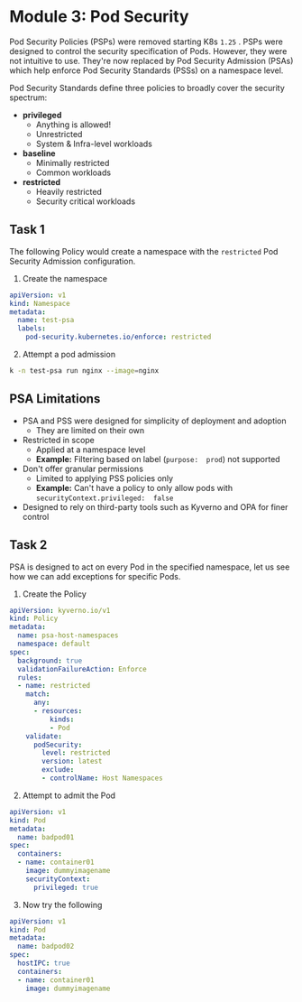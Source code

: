 # Module 3: Pod Security

Pod Security Policies (PSPs) were removed starting K8s `1.25` . PSPs were designed to control the security specification of Pods. However, they were not intuitive to use. They're now replaced by Pod Security Admission (PSAs) which help enforce Pod Security Standards (PSSs) on a namespace level.

Pod Security Standards define three policies to broadly cover the security spectrum:
-   **privileged**
	-   Anything is allowed!
	-   Unrestricted
	-   System & Infra-level workloads
-   **baseline**
	-   Minimally restricted
	-   Common workloads
-   **restricted**
	-   Heavily restricted
	-   Security critical workloads

## Task 1

The following Policy would create a namespace with the `restricted` Pod Security Admission configuration.

1. Create the namespace
```yaml
apiVersion: v1
kind: Namespace
metadata:
  name: test-psa
  labels:
    pod-security.kubernetes.io/enforce: restricted
```
2. Attempt a pod admission
```bash
k -n test-psa run nginx --image=nginx
```

## PSA Limitations

-   PSA and PSS were designed for simplicity of deployment and adoption
	-   They are limited on their own
-   Restricted in scope
	-   Applied at a namespace level
	-   **Example:** Filtering based on label (`purpose:  prod`) not supported
-   Don't offer granular permissions
	-   Limited to applying PSS policies only
	-   **Example:** Can't have a policy to only allow pods with `securityContext.privileged:  false`
-   Designed to rely on third-party tools such as Kyverno and OPA for finer control

## Task 2

PSA is designed to act on every Pod in the specified namespace, let us see how we can add exceptions for specific Pods.

1. Create the Policy
```yaml
apiVersion: kyverno.io/v1
kind: Policy
metadata:
  name: psa-host-namespaces
  namespace: default
spec:
  background: true
  validationFailureAction: Enforce
  rules:
  - name: restricted
    match:
      any:
      - resources:
          kinds:
          - Pod
    validate:
      podSecurity:
        level: restricted
        version: latest
        exclude:
        - controlName: Host Namespaces
```
2. Attempt to admit the Pod
```yaml
apiVersion: v1
kind: Pod
metadata:
  name: badpod01
spec:
  containers:
  - name: container01
    image: dummyimagename
    securityContext:
      privileged: true
```
3. Now try the following
```yaml
apiVersion: v1
kind: Pod
metadata:
  name: badpod02
spec:
  hostIPC: true
  containers:
  - name: container01
    image: dummyimagename
```
